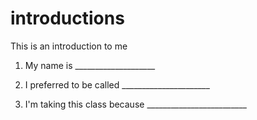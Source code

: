 # introductions
This is an introduction to me

1. My name is ____________________

1. I preferred to be called ______________________

1. I'm taking this class because _________________________
